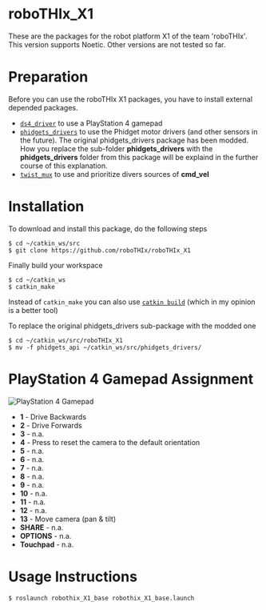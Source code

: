 # roboTHIx_X1
These are the packages for the robot platform X1 of the team 'roboTHIx'.
This version supports Noetic. Other versions are not tested so far.

# Preparation
Before you can use the roboTHIx X1 packages, you have to install external depended packages.

  * [`ds4_driver`](https://github.com/naoki-mizuno/ds4_driver) to use a PlayStation 4 gamepad
  * [`phidgets_drivers`](https://github.com/ros-drivers/phidgets_drivers/tree/noetic) to use the Phidget motor drivers (and other sensors in the future). The original phidgets_drivers package has been modded. How you replace the sub-folder **phidgets_drivers** with the **phidgets_drivers** folder from this package will be explaind in the further course of this explanation.
  * [`twist_mux`](https://github.com/ros-teleop/twist_mux) to use and prioritize divers sources of **cmd_vel**

# Installation
To download and install this package, do the following steps
```console
$ cd ~/catkin_ws/src
$ git clone https://github.com/roboTHIx/roboTHIx_X1
```
Finally build your workspace
```console
$ cd ~/catkin_ws
$ catkin_make
```
Instead of `catkin_make` you can also use [`catkin build`](https://catkin-tools.readthedocs.io/en/latest/installing.html) (which in my opinion is a better tool)

To replace the original phidgets_drivers sub-package with the modded one
```console
$ cd ~/catkin_ws/src/roboTHIx_X1
$ mv -f phidgets_api ~/catkin_ws/src/phidgets_drivers/
```

# PlayStation 4 Gamepad Assignment
![PlayStation 4 Gamepad](https://game.capcom.com/manual/re3/locale_re3/de/ps4/page/21_3_1.png)
  * **1** - Drive Backwards
  * **2** - Drive Forwards
  * **3** - n.a.
  * **4** - Press to reset the camera to the default orientation
  * **5** - n.a.
  * **6** - n.a.
  * **7** - n.a.
  * **8** - n.a.
  * **9** - n.a.
  * **10** - n.a.
  * **11** - n.a.
  * **12** - n.a.
  * **13** - Move camera (pan & tilt)
  * **SHARE** - n.a.
  * **OPTIONS** - n.a.
  * **Touchpad** - n.a.

# Usage Instructions
```console
$ roslaunch robothix_X1_base robothix_X1_base.launch
```
